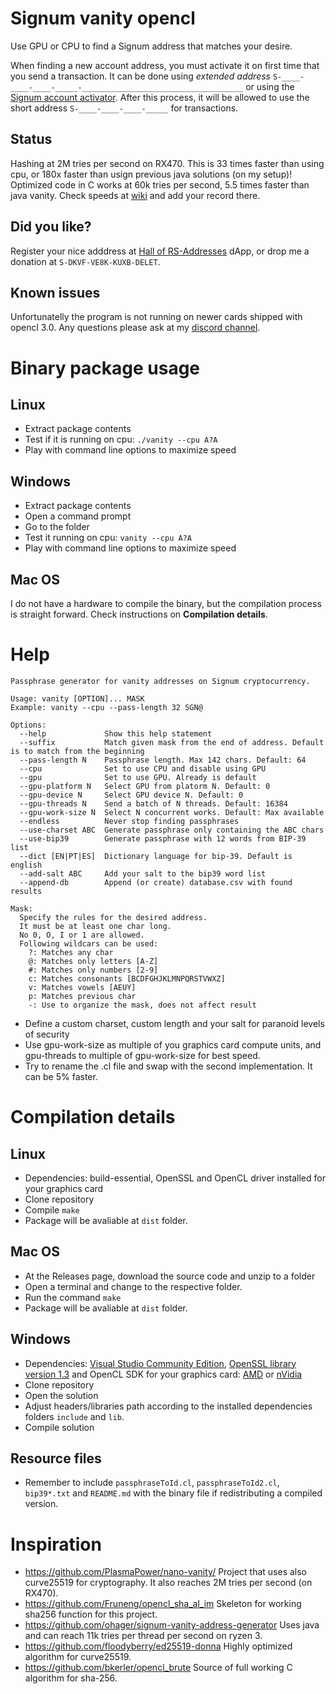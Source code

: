 # Signum vanity opencl
Use GPU or CPU to find a Signum address that matches your desire.

When finding a new account address, you must activate it on first time that you send a transaction. It can be done using *extended address* `S-____-____-____-_____-____________________________________` or using the [Signum account activator](https://signum-account-activator.vercel.app/). After this process, it will be allowed to use the short address `S-____-____-____-_____` for transactions.

## Status
Hashing at 2M tries per second on RX470. This is 33 times faster than using cpu, or 180x faster than usign previous java solutions (on my setup)! Optimized code in C works at 60k tries per second, 5.5 times faster than java vanity. Check speeds at [wiki](https://github.com/deleterium/signum-vanity-opencl/wiki) and add your record there.

## Did you like?
Register your nice adddress at [Hall of RS-Addresses](https://deleterium.info/RSHall/) dApp, or drop me a donation at `S-DKVF-VE8K-KUXB-DELET`.

## Known issues
Unfortunatelly the program is not running on newer cards shipped with opencl 3.0. Any questions please ask at my [discord channel](https://discord.com/pQHnBRYE5c). 

# Binary package usage

## Linux
* Extract package contents
* Test if it is running on cpu: `./vanity --cpu A?A`
* Play with command line options to maximize speed

## Windows
* Extract package contents
* Open a command prompt
* Go to the folder
* Test it running on cpu: `vanity --cpu A?A`
* Play with command line options to maximize speed

## Mac OS
I do not have a hardware to compile the binary, but the compilation process is straight forward. Check instructions on **Compilation details**.

# Help
```
Passphrase generator for vanity addresses on Signum cryptocurrency.

Usage: vanity [OPTION]... MASK
Example: vanity --cpu --pass-length 32 SGN@

Options:
  --help             Show this help statement
  --suffix           Match given mask from the end of address. Default is to match from the beginning
  --pass-length N    Passphrase length. Max 142 chars. Default: 64
  --cpu              Set to use CPU and disable using GPU
  --gpu              Set to use GPU. Already is default
  --gpu-platform N   Select GPU from platorm N. Default: 0
  --gpu-device N     Select GPU device N. Default: 0
  --gpu-threads N    Send a batch of N threads. Default: 16384
  --gpu-work-size N  Select N concurrent works. Default: Max available
  --endless          Never stop finding passphrases
  --use-charset ABC  Generate passphrase only containing the ABC chars
  --use-bip39        Generate passphrase with 12 words from BIP-39 list
  --dict [EN|PT|ES]  Dictionary language for bip-39. Default is english
  --add-salt ABC     Add your salt to the bip39 word list
  --append-db        Append (or create) database.csv with found results

Mask:
  Specify the rules for the desired address.
  It must be at least one char long.
  No 0, O, I or 1 are allowed.
  Following wildcars can be used:
    ?: Matches any char
    @: Matches only letters [A-Z]
    #: Matches only numbers [2-9]
    c: Matches consonants [BCDFGHJKLMNPQRSTVWXZ]
    v: Matches vowels [AEUY]
    p: Matches previous char
    -: Use to organize the mask, does not affect result
```

* Define a custom charset, custom length and your salt for paranoid levels of security
* Use gpu-work-size as multiple of you graphics card compute units, and gpu-threads to multiple of gpu-work-size for best speed.
* Try to rename the .cl file and swap with the second implementation. It can be 5% faster.

# Compilation details

## Linux
* Dependencies: build-essential, OpenSSL and OpenCL driver installed for your graphics card
* Clone repository
* Compile `make`
* Package will be avaliable at `dist` folder.

## Mac OS
* At the Releases page, download the source code and unzip to a folder
* Open a terminal and change to the respective folder.
* Run the command `make`
* Package will be avaliable at `dist` folder.

## Windows
* Dependencies: [Visual Studio Community Edition](https://visualstudio.microsoft.com/vs/community/), [OpenSSL library version 1.3](https://slproweb.com/products/Win32OpenSSL.html) and OpenCL SDK for your graphics card: [AMD](https://github.com/GPUOpen-LibrariesAndSDKs/OCL-SDK) or [nVidia](https://developer.nvidia.com/opencl)
* Clone repository
* Open the solution
* Adjust headers/libraries path according to the installed dependencies folders `include` and `lib`.
* Compile solution

## Resource files
* Remember to include `passphraseToId.cl`, `passphraseToId2.cl`, `bip39*.txt` and `README.md` with the binary file if redistributing a compiled version.

# Inspiration
* https://github.com/PlasmaPower/nano-vanity/ Project that uses also curve25519 for cryptography. It also reaches 2M tries per second (on RX470).
* https://github.com/Fruneng/opencl_sha_al_im Skeleton for working sha256 function for this project.
* https://github.com/ohager/signum-vanity-address-generator Uses java and can reach 11k tries per thread per second on ryzen 3.
* https://github.com/floodyberry/ed25519-donna Highly optimized algorithm for curve25519.
* https://github.com/bkerler/opencl_brute Source of full working C algorithm for sha-256.
